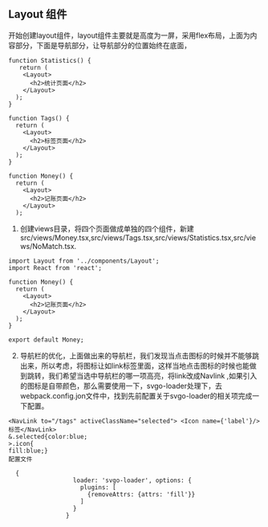 ## Layout 组件
开始创建layout组件，layout组件主要就是高度为一屏，采用flex布局，上面为内容部分，下面是导航部分，让导航部分的位置始终在底面，
```
function Statistics() {
   return (
    <Layout>
      <h2>统计页面</h2>
    </Layout>
  );
}

function Tags() {
  return (
    <Layout>
      <h2>标签页面</h2>
    </Layout>
  );
}

function Money() {
  return (
    <Layout>
      <h2>记账页面</h2>
    </Layout>
  );
```
1. 创建views目录，将四个页面做成单独的四个组件，新建src/views/Money.tsx,src/views/Tags.tsx,src/views/Statistics.tsx,src/views/NoMatch.tsx.
```
import Layout from '../components/Layout';
import React from 'react';

function Money() {
  return (
    <Layout>
      <h2>记账页面</h2>
    </Layout>
  );
}

export default Money;
```
2. 导航栏的优化，上面做出来的导航栏，我们发现当点击图标的时候并不能够跳出来，所以考虑，将图标让如link标签里面，这样当地点击图标的时候也能做到跳转，我们希望当选中导航栏的哪一项高亮，将link改成Navlink ,如果引入的图标是自带颜色，那么需要使用一下，svgo-loader处理下，去webpack.config.jon文件中，找到先前配置关于svgo-loader的相关项完成一下配置。
```
<NavLink to="/tags" activeClassName="selected"> <Icon name={'label'}/>标签</NavLink>
&.selected{color:blue;
>.icon{
fill:blue;}
配置文件

  {
                  loader: 'svgo-loader', options: {
                    plugins: [
                      {removeAttrs: {attrs: 'fill'}}
                    ]
                  }
                }
  
  
  ```
